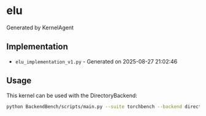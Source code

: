 # elu

Generated by KernelAgent

## Implementation

- `elu_implementation_v1.py` - Generated on 2025-08-27 21:02:46

## Usage

This kernel can be used with the DirectoryBackend:
```bash
python BackendBench/scripts/main.py --suite torchbench --backend directory --ops elu
```
